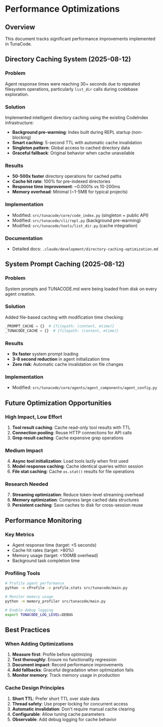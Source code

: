 # Performance Optimizations

## Overview

This document tracks significant performance improvements implemented in TunaCode.

## Directory Caching System (2025-08-12)

### Problem
Agent response times were reaching 30+ seconds due to repeated filesystem operations, particularly `list_dir` calls during codebase exploration.

### Solution
Implemented intelligent directory caching using the existing CodeIndex infrastructure:

- **Background pre-warming**: Index built during REPL startup (non-blocking)
- **Smart caching**: 5-second TTL with automatic cache invalidation  
- **Singleton pattern**: Global access to cached directory data
- **Graceful fallback**: Original behavior when cache unavailable

### Results
- **50-500x faster** directory operations for cached paths
- **Cache hit rate**: 100% for pre-indexed directories
- **Response time improvement**: ~0.0001s vs 10-200ms
- **Memory overhead**: Minimal (~1-5MB for typical projects)

### Implementation
- Modified: `src/tunacode/core/code_index.py` (singleton + public API)
- Modified: `src/tunacode/cli/repl.py` (background pre-warming)  
- Modified: `src/tunacode/tools/list_dir.py` (cache integration)

### Documentation
- Detailed docs: `.claude/development/directory-caching-optimization.md`

## System Prompt Caching (2025-08-12)

### Problem
System prompts and TUNACODE.md were being loaded from disk on every agent creation.

### Solution
Added file-based caching with modification time checking:

```python
_PROMPT_CACHE = {}  # {filepath: (content, mtime)}
_TUNACODE_CACHE = {}  # {filepath: (content, mtime)}
```

### Results
- **9x faster** system prompt loading
- **3-8 second reduction** in agent initialization time
- **Zero risk**: Automatic cache invalidation on file changes

### Implementation
- Modified: `src/tunacode/core/agents/agent_components/agent_config.py`

## Future Optimization Opportunities

### High Impact, Low Effort
1. **Tool result caching**: Cache read-only tool results with TTL
2. **Connection pooling**: Reuse HTTP connections for API calls
3. **Grep result caching**: Cache expensive grep operations

### Medium Impact
4. **Async tool initialization**: Load tools lazily when first used
5. **Model response caching**: Cache identical queries within session
6. **File stat caching**: Cache `os.stat()` results for file operations

### Research Needed
7. **Streaming optimization**: Reduce token-level streaming overhead
8. **Memory optimization**: Compress large cached data structures
9. **Persistent caching**: Save caches to disk for cross-session reuse

## Performance Monitoring

### Key Metrics
- Agent response time (target: <5 seconds)
- Cache hit rates (target: >80%)
- Memory usage (target: <100MB overhead)
- Background task completion time

### Profiling Tools
```bash
# Profile agent performance
python -m cProfile -o profile.stats src/tunacode/main.py

# Monitor memory usage  
python -m memory_profiler src/tunacode/main.py

# Enable debug logging
export TUNACODE_LOG_LEVEL=DEBUG
```

## Best Practices

### When Adding Optimizations
1. **Measure first**: Profile before optimizing
2. **Test thoroughly**: Ensure no functionality regression
3. **Document impact**: Record performance improvements
4. **Add fallbacks**: Graceful degradation when optimization fails
5. **Monitor memory**: Track memory usage in production

### Cache Design Principles
1. **Short TTL**: Prefer short TTL over stale data
2. **Thread safety**: Use proper locking for concurrent access
3. **Automatic invalidation**: Don't require manual cache clearing
4. **Configurable**: Allow tuning cache parameters
5. **Observable**: Add debug logging for cache behavior